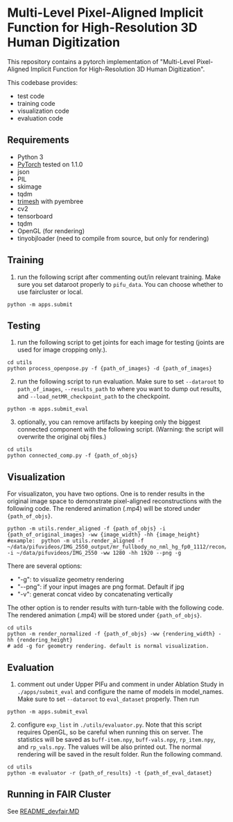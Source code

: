 # Multi-Level Pixel-Aligned Implicit Function for High-Resolution 3D Human Digitization

This repository contains a pytorch implementation of "Multi-Level Pixel-Aligned Implicit Function for High-Resolution 3D Human Digitization".

This codebase provides: 
- test code
- training code
- visualization code
- evaluation code

## Requirements
- Python 3
- [PyTorch](https://pytorch.org/) tested on 1.1.0
- json
- PIL
- skimage
- tqdm
- [trimesh](https://trimsh.org/) with pyembree
- cv2
- tensorboard
- tqdm
- OpenGL (for rendering)
- tinyobjloader (need to compile from source, but only for rendering)

## Training 
1. run the following script after commenting out/in relevant training. Make sure you set dataroot properly to `pifu_data`. You can choose whether to use faircluster or local. 
```
python -m apps.submit
```

## Testing
1. run the following script to get joints for each image for testing (joints are used for image cropping only.).
```
cd utils
python process_openpose.py -f {path_of_images} -d {path_of_images}
```

2. run the following script to run evaluation. Make sure to set `--dataroot` to `path_of_images`, `--results_path` to where you want to dump out results, and `--load_netMR_checkpoint_path` to the checkpoint.
```
python -m apps.submit_eval
```

3. optionally, you can remove artifacts by keeping only the biggest connected component with the following script. (Warning: the script will overwrite the original obj files.)
```
cd utils
python connected_comp.py -f {path_of_objs}
```

## Visualization
For visualizaton, you have two options. One is to render results in the original image space to demonstrate pixel-aligned reconstructions with the following code. The rendered animation (.mp4) will be stored under `{path_of_objs}`.
```
python -m utils.render_aligned -f {path_of_objs} -i {path_of_original_images} -ww {image_width} -hh {image_height} 
#example:  python -m utils.render_aligned -f ~/data/pifuvideos/IMG_2550_output/mr_fullbody_no_nml_hg_fp0_1112/recon/ -i ~/data/pifuvideos/IMG_2550 -ww 1280 -hh 1920 --png -g
```

There are several options:
- "-g": to visualize geometry rendering
- "--png": if your input images are png format. Default if jpg
- "-v": generat concat video by concatenating vertically



The other option is to render results with turn-table with the following code. The rendered animation (.mp4) will be stored under `{path_of_objs}`.
```
cd utils
python -m render_normalized -f {path_of_objs} -ww {rendering_width} -hh {rendering_height} 
# add -g for geometry rendering. default is normal visualization.
```

## Evaluation
1. comment out under Upper PIFu and comment in under Ablation Study in `./apps/submit_eval` and configure the name of models in model_names. Make sure to set `--dataroot` to `eval_dataset` properly. Then run
```
python -m apps.submit_eval
```

2. configure `exp_list` in `./utils/evaluator.py`. Note that this script requires OpenGL, so be careful when running this on server. The statistics will be saved as `buff-item.npy`, `buff-vals.npy`, `rp_item.npy`, and `rp_vals.npy`. The values will be also printed out. The normal rendering will be saved in the result folder. Run the following command.
```
cd utils
python -m evaluator -r {path_of_results} -t {path_of_eval_dataset}
```

## Running in FAIR Cluster
See [README_devfair.MD](README_devfair.MD)